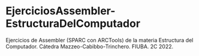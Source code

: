 # EjerciciosAssembler-EstructuraDelComputador
Ejercicios de Assembler (SPARC con ARCTools) de la materia Estructura del Computador. Cátedra Mazzeo-Cabibbo-Trinchero. FIUBA. 2C 2022.
